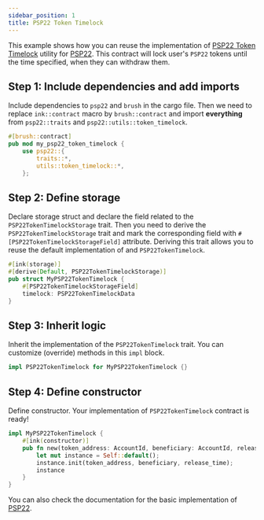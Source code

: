 ```yaml
---
sidebar_position: 1
title: PSP22 Token Timelock
---
```


This example shows how you can reuse the implementation of [PSP22 Token Timelock](https://github.com/Supercolony-net/openbrush-contracts/tree/main/contracts/token/psp22/utils/token_timelock) utility for [PSP22](https://github.com/Supercolony-net/openbrush-contracts/tree/main/contracts/token/psp22). This contract will lock user's `PSP22` tokens until the time specified, when they can withdraw them.

## Step 1: Include dependencies and add imports

Include dependencies to `psp22` and `brush` in the cargo file. Then we need to replace `ink::contract` macro by `brush::contract` and import **everything** from `psp22::traits` and `psp22::utils::token_timelock`.

```rust
#[brush::contract]
pub mod my_psp22_token_timelock {
    use psp22::{
        traits::*,
        utils::token_timelock::*,
    };
```

## Step 2: Define storage

Declare storage struct and declare the field related to the `PSP22TokenTimelockStorage` trait. Then you need to derive the `PSP22TokenTimelockStorage` trait and mark the corresponding field with `#[PSP22TokenTimelockStorageField]` attribute. Deriving this trait allows you to reuse the default implementation of and `PSP22TokenTimelock`.

```rust
#[ink(storage)]
#[derive(Default, PSP22TokenTimelockStorage)]
pub struct MyPSP22TokenTimelock {
    #[PSP22TokenTimelockStorageField]
    timelock: PSP22TokenTimelockData
}
```

## Step 3: Inherit logic

Inherit the implementation of the `PSP22TokenTimelock` trait. You can customize (override) methods in this `impl` block.

```rust
impl PSP22TokenTimelock for MyPSP22TokenTimelock {}
```

## Step 4: Define constructor

Define constructor. Your implementation of `PSP22TokenTimelock` contract is ready!

```rust
impl MyPSP22TokenTimelock {
    #[ink(constructor)]
    pub fn new(token_address: AccountId, beneficiary: AccountId, release_time: Timestamp) -> Self {
        let mut instance = Self::default();
        instance.init(token_address, beneficiary, release_time);
        instance
    }
}
```

You can also check the documentation for the basic implementation of [PSP22](/smart-contracts/PSP22/psp22).